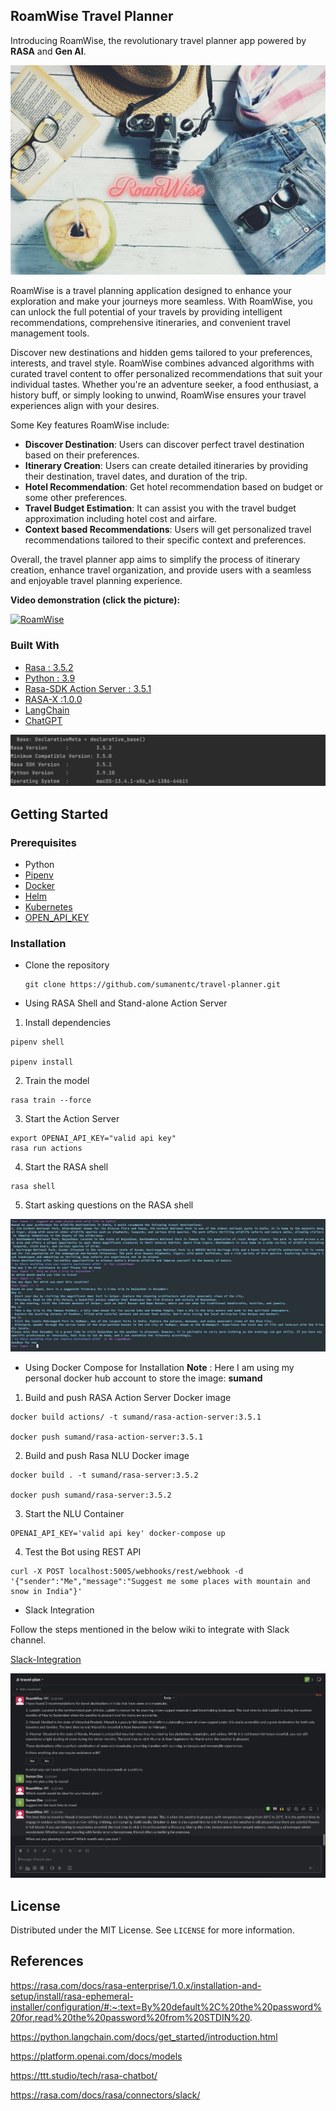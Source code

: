 ## RoamWise Travel Planner
Introducing RoamWise, the revolutionary travel planner app powered by **RASA** and **Gen AI**.

![RoamWise](./images/roamWise.jpg)

RoamWise is a travel planning application designed to enhance your exploration and make your journeys more seamless. With RoamWise, you can unlock the full potential of your travels by providing intelligent recommendations, comprehensive itineraries, and convenient travel management tools.

Discover new destinations and hidden gems tailored to your preferences, interests, and travel style. RoamWise combines advanced algorithms with curated travel content to offer personalized recommendations that suit your individual tastes. Whether you're an adventure seeker, a food enthusiast, a history buff, or simply looking to unwind, RoamWise ensures your travel experiences align with your desires.

Some Key features RoamWise include:
* **Discover Destination**: Users can discover perfect travel destination based on their preferences.
* **Itinerary Creation**: Users can create detailed itineraries by providing their destination, travel dates, and duration of the trip.
* **Hotel Recommendation**: Get hotel recommendation based on budget or some other preferences.
* **Travel Budget Estimation**: It can assist you with the travel budget approximation including hotel cost and airfare.
* **Context based Recommendations**: Users will get personalized travel recommendations tailored to their specific context and preferences.

Overall, the travel planner app aims to simplify the process of itinerary creation, enhance travel organization, and provide users with a seamless and enjoyable travel planning experience.

**Video demonstration (click the picture):**

[![RoamWise](./images/roamwise1.png)](https://youtu.be/P30QUiCsvRI)

### Built With

- [Rasa : 3.5.2 ](https://rasa.com/docs/rasa/)
- [Python : 3.9 ](https://www.python.org/)
- [Rasa-SDK Action Server : 3.5.1 ](https://rasa.com/docs/action-server)
- [RASA-X :1.0.0](https://rasa.com/docs/rasa-x/)
- [LangChain](https://python.langchain.com/docs/get_started/introduction.html)
- [ChatGPT](https://openai.com/blog/chatgpt)

![Vesion](./images/rasa-version.png)

## Getting Started

### Prerequisites

- Python
- [Pipenv](https://pypi.org/project/pipenv/)
- [Docker](https://docs.docker.com/engine/install/)
- [Helm](https://helm.sh/docs/intro/install/)
- [Kubernetes](https://kubernetes.io/docs/setup/)
- [OPEN_API_KEY](https://help.openai.com/en/articles/4936850-where-do-i-find-my-secret-api-key)


### Installation

- Clone the repository

  ```
  git clone https://github.com/sumanentc/travel-planner.git
  ```

- Using RASA Shell and Stand-alone Action Server

1. Install dependencies

  ```
  pipenv shell

  pipenv install
  ```

2. Train the model

  ```
  rasa train --force

  ```

3. Start the Action Server

  ```
  export OPENAI_API_KEY="valid api key"     
  rasa run actions

  ```

4. Start the RASA shell

  ```
  rasa shell 
  ```
5. Start asking questions on the RASA shell

![RASA-X ](./images/shell.png)

- Using Docker Compose for Installation
  **Note** : Here I am using my personal docker hub account to store the image: **sumand**


1. Build and push RASA Action Server Docker image

```commandline
docker build actions/ -t sumand/rasa-action-server:3.5.1

docker push sumand/rasa-action-server:3.5.1

```

2. Build and push Rasa NLU Docker image

```commandline
docker build . -t sumand/rasa-server:3.5.2

docker push sumand/rasa-server:3.5.2
```

3. Start the NLU Container

```commandline
OPENAI_API_KEY='valid api key' docker-compose up

```

4. Test the Bot using REST API

```buildoutcfg
curl -X POST localhost:5005/webhooks/rest/webhook -d '{"sender":"Me","message":"Suggest me some places with mountain and snow in India"}'

```

- Slack Integration

Follow the steps mentioned in the below wiki to integrate with Slack channel.

[Slack-Integration](https://rasa.com/docs/rasa/connectors/slack/)

![Slack](./images/slack.png)

## License

Distributed under the MIT License. See `LICENSE` for more information.

## References

https://rasa.com/docs/rasa-enterprise/1.0.x/installation-and-setup/install/rasa-ephemeral-installer/configuration/#:~:text=By%20default%2C%20the%20password%20for,read%20the%20password%20from%20STDIN%20.

https://python.langchain.com/docs/get_started/introduction.html

https://platform.openai.com/docs/models

https://ttt.studio/tech/rasa-chatbot/

https://rasa.com/docs/rasa/connectors/slack/



